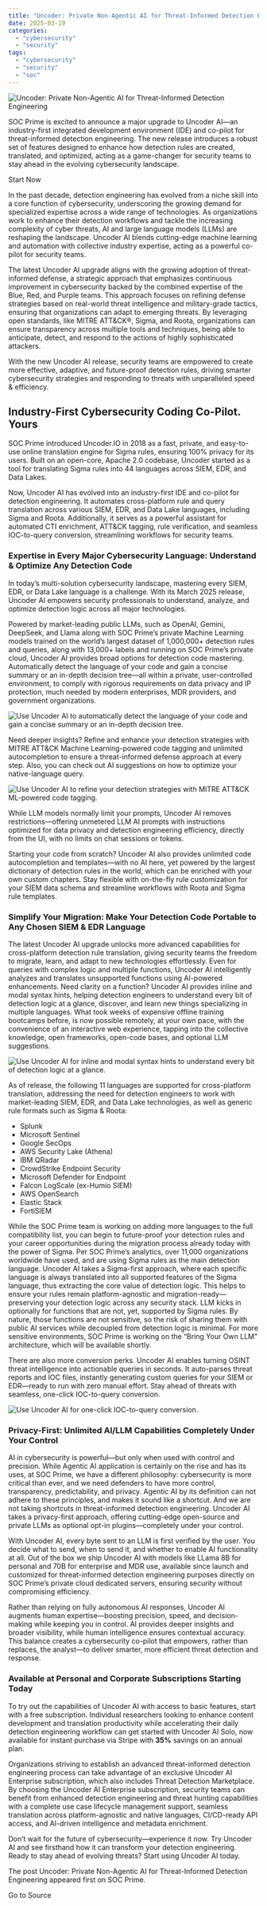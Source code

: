 ```yaml
---
title: "Uncoder: Private Non-Agentic AI for Threat-Informed Detection Engineering"
date: 2025-03-19
categories: 
  - "cybersecurity"
  - "security"
tags: 
  - "cybersecurity"
  - "security"
  - "soc"
---
```


![Uncoder: Private Non-Agentic AI for Threat-Informed Detection Engineering](https://socprime.com/wp-content/uploads/Uncoder-AI-2-400x234.jpg)

SOC Prime is excited to announce a major upgrade to Uncoder AI—an industry-first integrated development environment (IDE) and co-pilot for threat-informed detection engineering. The new release introduces a robust set of features designed to enhance how detection rules are created, translated, and optimized, acting as a game-changer for security teams to stay ahead in the evolving cybersecurity landscape.

Start Now

In the past decade, detection engineering has evolved from a niche skill into a core function of cybersecurity, underscoring the growing demand for specialized expertise across a wide range of technologies. As organizations work to enhance their detection workflows and tackle the increasing complexity of cyber threats, AI and large language models (LLMs) are reshaping the landscape. Uncoder AI blends cutting-edge machine learning and automation with collective industry expertise, acting as a powerful co-pilot for security teams. 

The latest Uncoder AI upgrade aligns with the growing adoption of threat-informed defense, a strategic approach that emphasizes continuous improvement in cybersecurity backed by the combined expertise of the Blue, Red, and Purple teams. This approach focuses on refining defense strategies based on real-world threat intelligence and military-grade tactics, ensuring that organizations can adapt to emerging threats. By leveraging open standards, like MITRE ATT&CK®, Sigma, and Roota, organizations can ensure transparency across multiple tools and techniques, being able to anticipate, detect, and respond to the actions of highly sophisticated attackers.

With the new Uncoder AI release, security teams are empowered to create more effective, adaptive, and future-proof detection rules, driving smarter cybersecurity strategies and responding to threats with unparalleled speed & efficiency.

## Industry-First Cybersecurity Coding Co-Pilot. Yours

SOC Prime introduced Uncoder.IO in 2018 as a fast, private, and easy-to-use online translation engine for Sigma rules, ensuring 100% privacy for its users. Built on an open-core, Apache 2.0 codebase, Uncoder started as a tool for translating Sigma rules into 44 languages across SIEM, EDR, and Data Lakes.

Now, Uncoder AI has evolved into an industry-first IDE and co-pilot for detection engineering. It automates cross-platform rule and query translation across various SIEM, EDR, and Data Lake languages, including Sigma and Roota. Additionally, it serves as a powerful assistant for automated CTI enrichment, ATT&CK tagging, rule verification, and seamless IOC-to-query conversion, streamlining workflows for security teams.

### Expertise in Every Major Cybersecurity Language: Understand & Optimize Any Detection Code

In today’s multi-solution cybersecurity landscape, mastering every SIEM, EDR, or Data Lake language is a challenge. With its March 2025 release, Uncoder AI empowers security professionals to understand, analyze, and optimize detection logic across all major technologies.

Powered by market-leading public LLMs, such as OpenAI, Gemini, DeepSeek, and Llama along with SOC Prime’s private Machine Learning models trained on the world’s largest dataset of 1,000,000+ detection rules and queries, along with 13,000+ labels and running on SOC Prime’s private cloud, Uncoder AI provides broad options for detection code mastering. Automatically detect the language of your code and gain a concise summary or an in-depth decision tree—all within a private, user-controlled environment, to comply with rigorous requirements on data privacy and IP protection, much needed by modern enterprises, MDR providers, and government organizations.

![Use Uncoder AI to automatically detect the language of your code and gain a concise summary or an in-depth decision tree. ](https://socprime.com/wp-content/uploads/Uncoder_query-_optimization.png)

Need deeper insights? Refine and enhance your detection strategies with MITRE ATT&CK Machine Learning-powered code tagging and unlimited autocompletion to ensure a threat-informed defense approach at every step. Also, you can check out AI suggestions on how to optimize your native-language query. 

![Use Uncoder AI to refine  your detection strategies with MITRE ATT&CK ML-powered code tagging.](https://socprime.com/wp-content/uploads/Uncoder_MITRE_tagging.png)

While LLM models normally limit your prompts, Uncoder AI removes restrictions—offering unmetered LLM AI prompts with instructions optimized for data privacy and detection engineering efficiency, directly from the UI, with no limits on chat sessions or tokens. 

Starting your code from scratch? Uncoder AI also provides unlimited code autocompletion and templates—with no AI here, yet powered by the largest dictionary of detection rules in the world, which can be enriched with your own custom chapters. Stay flexible with on-the-fly rule customization for your SIEM data schema and streamline workflows with Roota and Sigma rule templates.

### Simplify Your Migration: Make Your Detection Code Portable to Any Chosen SIEM & EDR Language

The latest Uncoder AI upgrade unlocks more advanced capabilities for cross-platform detection rule translation, giving security teams the freedom to migrate, learn, and adapt to new technologies effortlessly. Even for queries with complex logic and multiple functions, Uncoder AI intelligently analyzes and translates unsupported functions using AI-powered enhancements. Need clarity on a function? Uncoder AI provides inline and modal syntax hints, helping detection engineers to understand every bit of detection logic at a glance, discover, and learn new things specializing in multiple languages. What took weeks of expensive offline training bootcamps before, is now possible remotely, at your own pace, with the convenience of an interactive web experience, tapping into the collective knowledge, open frameworks, open-code bases, and optional LLM suggestions.

![Use Uncoder AI for inline and modal syntax hints to understand every bit of detection logic at a glance.](https://socprime.com/wp-content/uploads/Uncoder_AI_hints.png)

As of release, the following 11 languages are supported for cross-platform translation, addressing the need for detection engineers to work with market-leading SIEM, EDR, and Data Lake technologies, as well as generic rule formats such as Sigma & Roota:

- Splunk
- Microsoft Sentinel
- Google SecOps
- AWS Security Lake (Athena)
- IBM QRadar
- CrowdStrike Endpoint Security
- Microsoft Defender for Endpoint
- Falcon LogScale (ex-Humio SIEM)
- AWS OpenSearch
- Elastic Stack
- FortiSIEM

While the SOC Prime team is working on adding more languages to the full compatibility list, you can begin to future-proof your detection rules and your career opportunities during the migration process already today with the power of Sigma. Per SOC Prime’s analytics, over 11,000 organizations worldwide have used, and are using Sigma rules as the main detection language. Uncoder AI takes a Sigma-first approach, where each specific language is always translated into all supported features of the Sigma language, thus extracting the core value of detection logic. This helps to ensure your rules remain platform-agnostic and migration-ready—preserving your detection logic across any security stack. LLM kicks in optionally for functions that are not, yet, supported by Sigma rules. By nature, those functions are not sensitive, so the risk of sharing them with public AI services while decoupled from detection logic is minimal. For more sensitive environments, SOC Prime is working on the “Bring Your Own LLM” architecture, which will be available shortly.

There are also more conversion perks. Uncoder AI enables turning OSINT threat intelligence into actionable queries in seconds. It auto-parses threat reports and IOC files, instantly generating custom queries for your SIEM or EDR—ready to run with zero manual effort. Stay ahead of threats with seamless, one-click IOC-to-query conversion.

![Use Uncoder AI for one-click IOC-to-query conversion.](https://socprime.com/wp-content/uploads/Uncoder_IOC-to_query_conversion.png)

### Privacy-First: Unlimited AI/LLM Capabilities Completely Under Your Control

AI in cybersecurity is powerful—but only when used with control and precision. While Agentic AI application is certainly on the rise and has its uses, at SOC Prime, we have a different philosophy: cybersecurity is more critical than ever, and we need defenders to have more control, transparency, predictability, and privacy. Agentic AI by its definition can not adhere to these principles, and makes it sound like a shortcut. And we are not taking shortcuts in threat-informed detection engineering. Uncoder AI takes a privacy-first approach, offering cutting-edge open-source and private LLMs as optional opt-in plugins—completely under your control.

With Uncoder AI, every byte sent to an LLM is first verified by the user. You decide what to send, when to send it, and whether to enable AI functionality at all. Out of the box we ship Uncoder AI with models like LLama 8B for personal and 70B for enterprise and MDR use, available since launch and customized for threat-informed detection engineering purposes directly on SOC Prime’s private cloud dedicated servers, ensuring security without compromising efficiency.

Rather than relying on fully autonomous AI responses, Uncoder AI augments human expertise—boosting precision, speed, and decision-making while keeping you in control. AI provides deeper insights and broader visibility, while human intelligence ensures contextual accuracy. This balance creates a cybersecurity co-pilot that empowers, rather than replaces, the analyst—to deliver smarter, more efficient threat detection and response.

### Available at Personal and Corporate Subscriptions Starting Today

To try out the capabilities of Uncoder AI with access to basic features, start with a free subscription. Individual researchers looking to enhance content development and translation productivity while accelerating their daily detection engineering workflow can get started with Uncoder AI Solo, now available for instant purchase via Stripe with **35%** savings on an annual plan. 

Organizations striving to establish an advanced threat-informed detection engineering process can take advantage of an exclusive Uncoder AI Enterprise subscription, which also includes Threat Detection Marketplace. By choosing the Uncoder AI Enterprise subscription, security teams can benefit from enhanced detection engineering and threat hunting capabilities with a complete use case lifecycle management support, seamless translation across platform-agnostic and native languages, CI/CD-ready API access, and AI-driven intelligence and metadata enrichment.

Don’t wait for the future of cybersecurity—experience it now. Try Uncoder AI and see firsthand how it can transform your detection engineering. Ready to stay ahead of evolving threats? Start using Uncoder AI today.

  
  

The post Uncoder: Private Non-Agentic AI for Threat-Informed Detection Engineering appeared first on SOC Prime.

Go to Source
